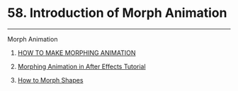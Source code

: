 # 58. Introduction of Morph Animation

---

Morph Animation

1. [HOW TO MAKE MORPHING ANIMATION](https://www.youtube.com/watch?v=GN49dFTQAyU&pp=ygUYTW9ycGggQW5pbWF0aW9uIHR1dG9yaWFs)

2. [Morphing Animation in After Effects Tutorial](https://www.youtube.com/watch?v=DdKP5LFjR3k&pp=ygUYTW9ycGggQW5pbWF0aW9uIHR1dG9yaWFs)

3. [How to Morph Shapes](https://www.youtube.com/watch?v=B3QDw45zEZI&pp=ygUYTW9ycGggQW5pbWF0aW9uIHR1dG9yaWFs)
